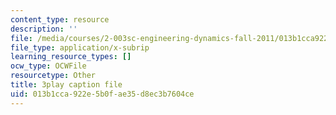 ```yaml
---
content_type: resource
description: ''
file: /media/courses/2-003sc-engineering-dynamics-fall-2011/013b1cca922e5b0fae35d8ec3b7604ce_lFedznDnPZc.vtt
file_type: application/x-subrip
learning_resource_types: []
ocw_type: OCWFile
resourcetype: Other
title: 3play caption file
uid: 013b1cca-922e-5b0f-ae35-d8ec3b7604ce
---
```

